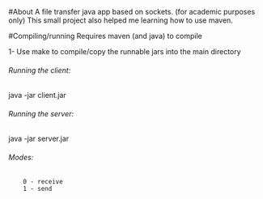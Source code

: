 #About
A file transfer java app based on sockets. (for academic purposes only)
This small project also helped me learning how to use maven.

#Compiling/running
Requires maven (and java) to compile

1- Use make to compile/copy the runnable jars into the main directory

###### Running the client:
 java -jar client.jar <host> <hostport> <mode> <filepath>

###### Running the server:
  java -jar server.jar <port> <mode> <filename>

###### Modes:  
        0 - receive
        1 - send
